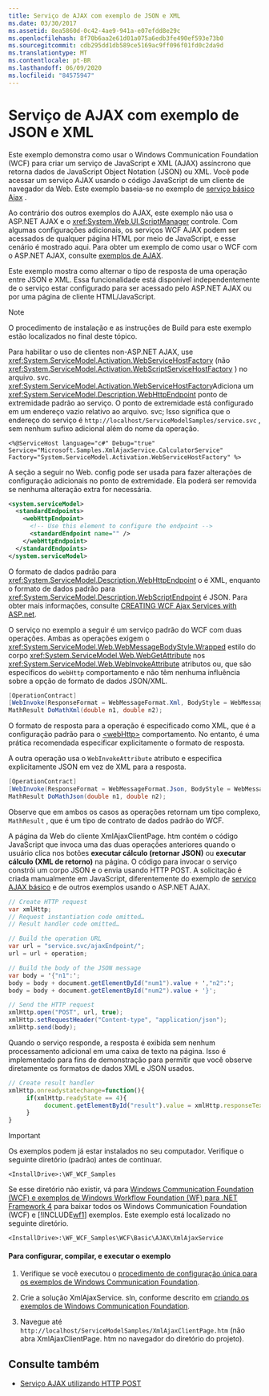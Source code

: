 ```yaml
---
title: Serviço de AJAX com exemplo de JSON e XML
ms.date: 03/30/2017
ms.assetid: 8ea5860d-0c42-4ae9-941a-e07efdd8e29c
ms.openlocfilehash: 8f70b6aa2e61d01a075a6edb3fe490ef593e73b0
ms.sourcegitcommit: cdb295dd1db589ce5169ac9ff096f01fd0c2da9d
ms.translationtype: MT
ms.contentlocale: pt-BR
ms.lasthandoff: 06/09/2020
ms.locfileid: "84575947"
---
```

# <a name="ajax-service-with-json-and-xml-sample"></a>Serviço de AJAX com exemplo de JSON e XML

Este exemplo demonstra como usar o Windows Communication Foundation (WCF) para criar um serviço de JavaScript e XML (AJAX) assíncrono que retorna dados de JavaScript Object Notation (JSON) ou XML. Você pode acessar um serviço AJAX usando o código JavaScript de um cliente de navegador da Web. Este exemplo baseia-se no exemplo de [serviço básico Ajax](basic-ajax-service.md) .

Ao contrário dos outros exemplos do AJAX, este exemplo não usa o ASP.NET AJAX e o <xref:System.Web.UI.ScriptManager> controle. Com algumas configurações adicionais, os serviços WCF AJAX podem ser acessados de qualquer página HTML por meio de JavaScript, e esse cenário é mostrado aqui. Para obter um exemplo de como usar o WCF com o ASP.NET AJAX, consulte [exemplos de AJAX](ajax.md).

Este exemplo mostra como alternar o tipo de resposta de uma operação entre JSON e XML. Essa funcionalidade está disponível independentemente de o serviço estar configurado para ser acessado pelo ASP.NET AJAX ou por uma página de cliente HTML/JavaScript.

> [!NOTE]
> O procedimento de instalação e as instruções de Build para este exemplo estão localizados no final deste tópico.

Para habilitar o uso de clientes non-ASP.NET AJAX, use <xref:System.ServiceModel.Activation.WebServiceHostFactory> (não <xref:System.ServiceModel.Activation.WebScriptServiceHostFactory> ) no arquivo. svc. <xref:System.ServiceModel.Activation.WebServiceHostFactory>Adiciona um <xref:System.ServiceModel.Description.WebHttpEndpoint> ponto de extremidade padrão ao serviço. O ponto de extremidade está configurado em um endereço vazio relativo ao arquivo. svc; Isso significa que o endereço do serviço é `http://localhost/ServiceModelSamples/service.svc` , sem nenhum sufixo adicional além do nome da operação.

`<%@ServiceHost language="c#" Debug="true" Service="Microsoft.Samples.XmlAjaxService.CalculatorService" Factory="System.ServiceModel.Activation.WebServiceHostFactory" %>`

A seção a seguir no Web. config pode ser usada para fazer alterações de configuração adicionais no ponto de extremidade. Ela poderá ser removida se nenhuma alteração extra for necessária.

```xml
<system.serviceModel>
  <standardEndpoints>
    <webHttpEndpoint>
      <!-- Use this element to configure the endpoint -->
      <standardEndpoint name="" />
    </webHttpEndpoint>
  </standardEndpoints>
</system.serviceModel>
```

O formato de dados padrão para <xref:System.ServiceModel.Description.WebHttpEndpoint> o é XML, enquanto o formato de dados padrão para <xref:System.ServiceModel.Description.WebScriptEndpoint> é JSON. Para obter mais informações, consulte [CREATING WCF Ajax Services with ASP.net](../feature-details/creating-wcf-ajax-services-without-aspnet.md).

O serviço no exemplo a seguir é um serviço padrão do WCF com duas operações. Ambas as operações exigem o <xref:System.ServiceModel.Web.WebMessageBodyStyle.Wrapped> estilo do corpo <xref:System.ServiceModel.Web.WebGetAttribute> nos <xref:System.ServiceModel.Web.WebInvokeAttribute> atributos ou, que são específicos do `webHttp` comportamento e não têm nenhuma influência sobre a opção de formato de dados JSON/XML.

```csharp
[OperationContract]
[WebInvoke(ResponseFormat = WebMessageFormat.Xml, BodyStyle = WebMessageBodyStyle.Wrapped)]
MathResult DoMathXml(double n1, double n2);
```

O formato de resposta para a operação é especificado como XML, que é a configuração padrão para o [\<webHttp>](../../configure-apps/file-schema/wcf/webhttp.md) comportamento. No entanto, é uma prática recomendada especificar explicitamente o formato de resposta.

A outra operação usa o `WebInvokeAttribute` atributo e especifica explicitamente JSON em vez de XML para a resposta.

```csharp
[OperationContract]
[WebInvoke(ResponseFormat = WebMessageFormat.Json, BodyStyle = WebMessageBodyStyle.Wrapped)]
MathResult DoMathJson(double n1, double n2);
```

Observe que em ambos os casos as operações retornam um tipo complexo, `MathResult` , que é um tipo de contrato de dados padrão do WCF.

A página da Web do cliente XmlAjaxClientPage. htm contém o código JavaScript que invoca uma das duas operações anteriores quando o usuário clica nos botões **executar cálculo (retornar JSON)** ou **executar cálculo (XML de retorno)** na página. O código para invocar o serviço constrói um corpo JSON e o envia usando HTTP POST. A solicitação é criada manualmente em JavaScript, diferentemente do exemplo de [serviço AJAX básico](basic-ajax-service.md) e de outros exemplos usando o ASP.NET AJAX.

```csharp
// Create HTTP request
var xmlHttp;
// Request instantiation code omitted…
// Result handler code omitted…

// Build the operation URL
var url = "service.svc/ajaxEndpoint/";
url = url + operation;

// Build the body of the JSON message
var body = '{"n1":';
body = body + document.getElementById("num1").value + ',"n2":';
body = body + document.getElementById("num2").value + '}';

// Send the HTTP request
xmlHttp.open("POST", url, true);
xmlHttp.setRequestHeader("Content-type", "application/json");
xmlHttp.send(body);
```

Quando o serviço responde, a resposta é exibida sem nenhum processamento adicional em uma caixa de texto na página. Isso é implementado para fins de demonstração para permitir que você observe diretamente os formatos de dados XML e JSON usados.

```javascript
// Create result handler
xmlHttp.onreadystatechange=function(){
     if(xmlHttp.readyState == 4){
          document.getElementById("result").value = xmlHttp.responseText;
     }
}
```

> [!IMPORTANT]
> Os exemplos podem já estar instalados no seu computador. Verifique o seguinte diretório (padrão) antes de continuar.
>
> `<InstallDrive>:\WF_WCF_Samples`
>
> Se esse diretório não existir, vá para [Windows Communication Foundation (WCF) e exemplos de Windows Workflow Foundation (WF) para .NET Framework 4](https://www.microsoft.com/download/details.aspx?id=21459) para baixar todos os Windows Communication Foundation (WCF) e [!INCLUDE[wf1](../../../../includes/wf1-md.md)] exemplos. Este exemplo está localizado no seguinte diretório.
>
> `<InstallDrive>:\WF_WCF_Samples\WCF\Basic\AJAX\XmlAjaxService`

#### <a name="to-set-up-build-and-run-the-sample"></a>Para configurar, compilar, e executar o exemplo

1. Verifique se você executou o [procedimento de configuração única para os exemplos de Windows Communication Foundation](one-time-setup-procedure-for-the-wcf-samples.md).

2. Crie a solução XmlAjaxService. sln, conforme descrito em [criando os exemplos de Windows Communication Foundation](building-the-samples.md).

3. Navegue até `http://localhost/ServiceModelSamples/XmlAjaxClientPage.htm` (não abra XmlAjaxClientPage. htm no navegador do diretório do projeto).

## <a name="see-also"></a>Consulte também

- [Serviço AJAX utilizando HTTP POST](ajax-service-using-http-post.md)
